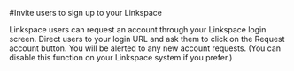 #Invite users to sign up to your Linkspace

Linkspace users can request an account through your Linkspace login screen. Direct users to your login URL and ask them to click on the Request account button.  You will be alerted to any new account requests. (You can disable this function on your Linkspace system if you prefer.)

